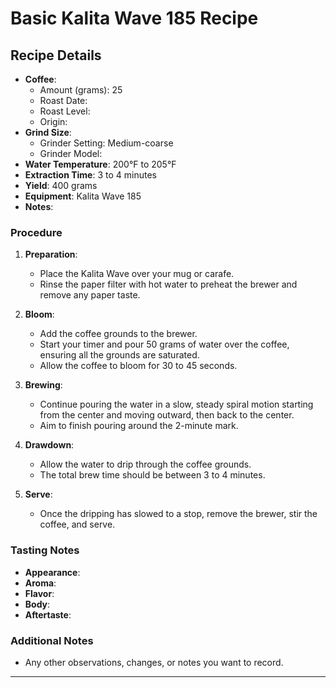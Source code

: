 # Basic Kalita Wave 185 Recipe

## Recipe Details

- **Coffee**: 
  - Amount (grams): 25
  - Roast Date: 
  - Roast Level: 
  - Origin: 
- **Grind Size**: 
  - Grinder Setting: Medium-coarse
  - Grinder Model: 
- **Water Temperature**: 200°F to 205°F
- **Extraction Time**: 3 to 4 minutes
- **Yield**: 400 grams
- **Equipment**: Kalita Wave 185
- **Notes**: 

### Procedure

1. **Preparation**:
   - Place the Kalita Wave over your mug or carafe.
   - Rinse the paper filter with hot water to preheat the brewer and remove any paper taste.

2. **Bloom**:
   - Add the coffee grounds to the brewer.
   - Start your timer and pour 50 grams of water over the coffee, ensuring all the grounds are saturated.
   - Allow the coffee to bloom for 30 to 45 seconds.

3. **Brewing**:
   - Continue pouring the water in a slow, steady spiral motion starting from the center and moving outward, then back to the center.
   - Aim to finish pouring around the 2-minute mark.

4. **Drawdown**:
   - Allow the water to drip through the coffee grounds.
   - The total brew time should be between 3 to 4 minutes.

5. **Serve**:
   - Once the dripping has slowed to a stop, remove the brewer, stir the coffee, and serve.

### Tasting Notes

- **Appearance**:
- **Aroma**:
- **Flavor**:
- **Body**:
- **Aftertaste**:

### Additional Notes

- Any other observations, changes, or notes you want to record.

---

